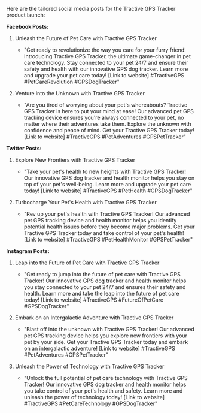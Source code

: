 Here are the tailored social media posts for the Tractive GPS Tracker product launch:

**Facebook Posts:**

1. Unleash the Future of Pet Care with Tractive GPS Tracker
   - "Get ready to revolutionize the way you care for your furry friend! Introducing Tractive GPS Tracker, the ultimate game-changer in pet care technology. Stay connected to your pet 24/7 and ensure their safety and health with our innovative GPS dog tracker. Learn more and upgrade your pet care today! [Link to website] #TractiveGPS #PetCareRevolution #GPSDogTracker"

2. Venture into the Unknown with Tractive GPS Tracker
   - "Are you tired of worrying about your pet's whereabouts? Tractive GPS Tracker is here to put your mind at ease! Our advanced pet GPS tracking device ensures you're always connected to your pet, no matter where their adventures take them. Explore the unknown with confidence and peace of mind. Get your Tractive GPS Tracker today! [Link to website] #TractiveGPS #PetAdventures #GPSPetTracker"

**Twitter Posts:**

1. Explore New Frontiers with Tractive GPS Tracker
   - "Take your pet's health to new heights with Tractive GPS Tracker! Our innovative GPS dog tracker and health monitor helps you stay on top of your pet's well-being. Learn more and upgrade your pet care today! [Link to website] #TractiveGPS #PetHealth #GPSDogTracker"

2. Turbocharge Your Pet's Health with Tractive GPS Tracker
   - "Rev up your pet's health with Tractive GPS Tracker! Our advanced pet GPS tracking device and health monitor helps you identify potential health issues before they become major problems. Get your Tractive GPS Tracker today and take control of your pet's health! [Link to website] #TractiveGPS #PetHealthMonitor #GPSPetTracker"

**Instagram Posts:**

1. Leap into the Future of Pet Care with Tractive GPS Tracker
   - "Get ready to jump into the future of pet care with Tractive GPS Tracker! Our innovative GPS dog tracker and health monitor helps you stay connected to your pet 24/7 and ensures their safety and health. Learn more and take the leap into the future of pet care today! [Link to website] #TractiveGPS #FutureOfPetCare #GPSDogTracker"

2. Embark on an Intergalactic Adventure with Tractive GPS Tracker
   - "Blast off into the unknown with Tractive GPS Tracker! Our advanced pet GPS tracking device helps you explore new frontiers with your pet by your side. Get your Tractive GPS Tracker today and embark on an intergalactic adventure! [Link to website] #TractiveGPS #PetAdventures #GPSPetTracker"

3. Unleash the Power of Technology with Tractive GPS Tracker
   - "Unlock the full potential of pet care technology with Tractive GPS Tracker! Our innovative GPS dog tracker and health monitor helps you take control of your pet's health and safety. Learn more and unleash the power of technology today! [Link to website] #TractiveGPS #PetCareTechnology #GPSDogTracker"
